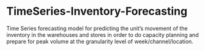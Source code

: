 # TimeSeries-Inventory-Forecasting
Time Series forecasting model for predicting the unit’s movement of the inventory in the warehouses and stores in order to do capacity planning and prepare for peak volume at the granularity level of week/channel/location.
